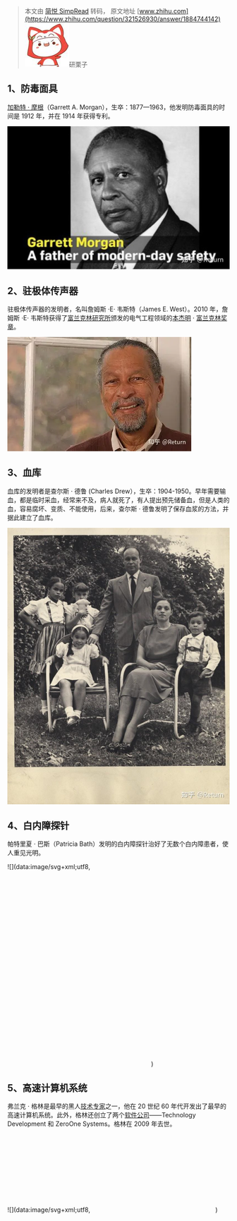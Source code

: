 > 本文由 [简悦 SimpRead](http://ksria.com/simpread/) 转码， 原文地址 [www.zhihu.com](https://www.zhihu.com/question/321526930/answer/1884744142) ![4e62739d2ff0b74e018308effc8b0b58_MD5](../assets/4e62739d2ff0b74e018308effc8b0b58_MD5.jpg)研栗子​​

1、防毒面具
------

[加勒特 · 摩根](https://www.zhihu.com/search?q=%E5%8A%A0%E5%8B%92%E7%89%B9%C2%B7%E6%91%A9%E6%A0%B9&search_source=Entity&hybrid_search_source=Entity&hybrid_search_extra=%7B%22sourceType%22%3A%22answer%22%2C%22sourceId%22%3A1884744142%7D)（Garrett A. Morgan），生卒：1877—1963，他发明防毒面具的时间是 1912 年，并在 1914 年获得专利。

![7bc3dd51a0b3a36fd4c3c70b11445023_MD5](../assets/7bc3dd51a0b3a36fd4c3c70b11445023_MD5.jpg)

2、驻极体传声器
--------

驻极体传声器的发明者，名叫詹姆斯 ·E· 韦斯特（James E. West）。2010 年，詹姆斯 ·E· 韦斯特获得了[富兰克林研究所](https://www.zhihu.com/search?q=%E5%AF%8C%E5%85%B0%E5%85%8B%E6%9E%97%E7%A0%94%E7%A9%B6%E6%89%80&search_source=Entity&hybrid_search_source=Entity&hybrid_search_extra=%7B%22sourceType%22%3A%22answer%22%2C%22sourceId%22%3A1884744142%7D)颁发的电气工程领域的[本杰明](https://www.zhihu.com/search?q=%E6%9C%AC%E6%9D%B0%E6%98%8E&search_source=Entity&hybrid_search_source=Entity&hybrid_search_extra=%7B%22sourceType%22%3A%22answer%22%2C%22sourceId%22%3A1884744142%7D) · [富兰克林奖章](https://www.zhihu.com/search?q=%E5%AF%8C%E5%85%B0%E5%85%8B%E6%9E%97%E5%A5%96%E7%AB%A0&search_source=Entity&hybrid_search_source=Entity&hybrid_search_extra=%7B%22sourceType%22%3A%22answer%22%2C%22sourceId%22%3A1884744142%7D)。

![fe1a662acca9e87525fd204fcf458f77_MD5](../assets/fe1a662acca9e87525fd204fcf458f77_MD5.webp)

3、血库
----

血库的发明者是查尔斯 · 德鲁 (Charles Drew），生卒：1904-1950。早年需要输血，都是临时采血，经常来不及，病人就死了，有人提出预先储备血，但是人类的血，容易腐坏、变质、不能使用，后来，查尔斯 · 德鲁发明了保存血浆的方法，并据此建立了血库。

![bba3e48a279884e9fb71a68950b6dd3e_MD5](../assets/bba3e48a279884e9fb71a68950b6dd3e_MD5.jpg)

4、白内障探针
-------

帕特里夏 · 巴斯（Patricia Bath）发明的白内障探针治好了无数个白内障患者，使人重见光明。

![](data:image/svg+xml;utf8,<svg xmlns='http://www.w3.org/2000/svg' width='326' height='444'></svg>)

5、高速计算机系统
---------

弗兰克 · 格林是最早的黑人[技术专家](https://www.zhihu.com/search?q=%E6%8A%80%E6%9C%AF%E4%B8%93%E5%AE%B6&search_source=Entity&hybrid_search_source=Entity&hybrid_search_extra=%7B%22sourceType%22%3A%22answer%22%2C%22sourceId%22%3A1884744142%7D)之一，他在 20 世纪 60 年代开发出了最早的高速计算机系统。此外，格林还创立了两个[软件公司](https://www.zhihu.com/search?q=%E8%BD%AF%E4%BB%B6%E5%85%AC%E5%8F%B8&search_source=Entity&hybrid_search_source=Entity&hybrid_search_extra=%7B%22sourceType%22%3A%22answer%22%2C%22sourceId%22%3A1884744142%7D)——Technology Development 和 ZeroOne Systems。格林在 2009 年去世。

![](data:image/svg+xml;utf8,<svg xmlns='http://www.w3.org/2000/svg' width='284' height='177'></svg>)